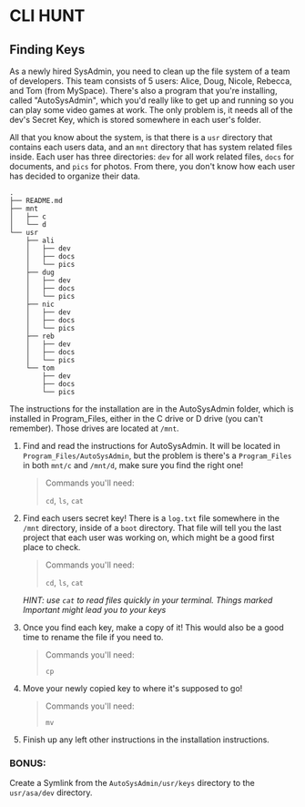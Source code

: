 # CLI HUNT

## Finding Keys
As a newly hired SysAdmin, you need to clean up the file system of a team of developers. This team consists of 5 users: Alice, Doug, Nicole, Rebecca, and Tom (from MySpace). There's also a program that you're installing, called "AutoSysAdmin", which you'd really like to get up and running so you can play some video games at work. The only problem is, it needs all of the dev's Secret Key, which is stored somewhere in each user's folder.

All that you know about the system, is that there is a `usr` directory that contains each users data, and an `mnt` directory that has system related files inside. Each user has three directories: `dev` for all work related files, `docs` for documents, and `pics` for photos. From there, you don't know how each user has decided to organize their data.

```
.
├── README.md
├── mnt
│   ├── c
│   └── d
└── usr
    ├── ali
    │   ├── dev
    │   ├── docs
    │   └── pics
    ├── dug
    │   ├── dev
    │   ├── docs
    │   └── pics
    ├── nic
    │   ├── dev
    │   ├── docs
    │   └── pics
    ├── reb
    │   ├── dev
    │   ├── docs
    │   └── pics
    └── tom
        ├── dev
        ├── docs
        └── pics
```

The instructions for the installation are in the AutoSysAdmin folder, which is installed in Program_Files, either in the C drive or D drive (you can't remember). Those drives are located at `/mnt`. 

1. Find and read the instructions for AutoSysAdmin. It will be located in `Program_Files/AutoSysAdmin`, but the problem is there's a `Program_Files` in both `mnt/c` and `/mnt/d`, make sure you find the right one!
    > Commands you'll need:
    >
    > `cd`, `ls`, `cat`

2. Find each users secret key! There is a `log.txt` file somewhere in the `/mnt` directory, inside of a `boot` directory. That file will tell you the last project that each user was working on, which might be a good first place to check. 
    > Commands you'll need:
    > 
    >`cd`, `ls`, `cat`

    _HINT: use `cat` to read files quickly in your terminal. Things marked Important might lead you to your keys_

3. Once you find each key, make a copy of it! This would also be a good time to rename the file if you need to. 
    > Commands you'll need:
    >
    > `cp`

4. Move your newly copied key to where it's supposed to go!
    > Commands you'll need:
    >
    > `mv`

5. Finish up any left other instructions in the installation instructions. 


### BONUS:
Create a Symlink from the `AutoSysAdmin/usr/keys` directory to the `usr/asa/dev` directory. 